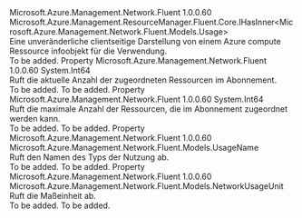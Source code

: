 <Type Name="INetworkUsage" FullName="Microsoft.Azure.Management.Network.Fluent.INetworkUsage">
  <TypeSignature Language="C#" Value="public interface INetworkUsage : Microsoft.Azure.Management.ResourceManager.Fluent.Core.IHasInner&lt;Microsoft.Azure.Management.Network.Fluent.Models.Usage&gt;" />
  <TypeSignature Language="ILAsm" Value=".class public interface auto ansi abstract INetworkUsage implements class Microsoft.Azure.Management.ResourceManager.Fluent.Core.IHasInner`1&lt;class Microsoft.Azure.Management.Network.Fluent.Models.Usage&gt;" />
  <TypeSignature Language="DocId" Value="T:Microsoft.Azure.Management.Network.Fluent.INetworkUsage" />
  <TypeSignature Language="VB.NET" Value="Public Interface INetworkUsage&#xA;Implements IHasInner(Of Usage)" />
  <TypeSignature Language="F#" Value="type INetworkUsage = interface&#xA;    interface IHasInner&lt;Usage&gt;" />
  <AssemblyInfo>
    <AssemblyName>Microsoft.Azure.Management.Network.Fluent</AssemblyName>
    <AssemblyVersion>1.0.0.60</AssemblyVersion>
  </AssemblyInfo>
  <Interfaces>
    <Interface>
      <InterfaceName>Microsoft.Azure.Management.ResourceManager.Fluent.Core.IHasInner&lt;Microsoft.Azure.Management.Network.Fluent.Models.Usage&gt;</InterfaceName>
    </Interface>
  </Interfaces>
  <Docs>
    <summary>
            Eine unveränderliche clientseitige Darstellung von einem Azure compute Ressource infoobjekt für die Verwendung.
            </summary>
    <remarks>To be added.</remarks>
  </Docs>
  <Members>
    <Member MemberName="CurrentValue">
      <MemberSignature Language="C#" Value="public long CurrentValue { get; }" />
      <MemberSignature Language="ILAsm" Value=".property instance int64 CurrentValue" />
      <MemberSignature Language="DocId" Value="P:Microsoft.Azure.Management.Network.Fluent.INetworkUsage.CurrentValue" />
      <MemberSignature Language="VB.NET" Value="Public ReadOnly Property CurrentValue As Long" />
      <MemberSignature Language="F#" Value="member this.CurrentValue : int64" Usage="Microsoft.Azure.Management.Network.Fluent.INetworkUsage.CurrentValue" />
      <MemberType>Property</MemberType>
      <AssemblyInfo>
        <AssemblyName>Microsoft.Azure.Management.Network.Fluent</AssemblyName>
        <AssemblyVersion>1.0.0.60</AssemblyVersion>
      </AssemblyInfo>
      <ReturnValue>
        <ReturnType>System.Int64</ReturnType>
      </ReturnValue>
      <Docs>
        <summary>
            Ruft die aktuelle Anzahl der zugeordneten Ressourcen im Abonnement.
            </summary>
        <value>To be added.</value>
        <remarks>To be added.</remarks>
      </Docs>
    </Member>
    <Member MemberName="Limit">
      <MemberSignature Language="C#" Value="public long Limit { get; }" />
      <MemberSignature Language="ILAsm" Value=".property instance int64 Limit" />
      <MemberSignature Language="DocId" Value="P:Microsoft.Azure.Management.Network.Fluent.INetworkUsage.Limit" />
      <MemberSignature Language="VB.NET" Value="Public ReadOnly Property Limit As Long" />
      <MemberSignature Language="F#" Value="member this.Limit : int64" Usage="Microsoft.Azure.Management.Network.Fluent.INetworkUsage.Limit" />
      <MemberType>Property</MemberType>
      <AssemblyInfo>
        <AssemblyName>Microsoft.Azure.Management.Network.Fluent</AssemblyName>
        <AssemblyVersion>1.0.0.60</AssemblyVersion>
      </AssemblyInfo>
      <ReturnValue>
        <ReturnType>System.Int64</ReturnType>
      </ReturnValue>
      <Docs>
        <summary>
            Ruft die maximale Anzahl der Ressourcen, die im Abonnement zugeordnet werden kann.
            </summary>
        <value>To be added.</value>
        <remarks>To be added.</remarks>
      </Docs>
    </Member>
    <Member MemberName="Name">
      <MemberSignature Language="C#" Value="public Microsoft.Azure.Management.Network.Fluent.Models.UsageName Name { get; }" />
      <MemberSignature Language="ILAsm" Value=".property instance class Microsoft.Azure.Management.Network.Fluent.Models.UsageName Name" />
      <MemberSignature Language="DocId" Value="P:Microsoft.Azure.Management.Network.Fluent.INetworkUsage.Name" />
      <MemberSignature Language="VB.NET" Value="Public ReadOnly Property Name As UsageName" />
      <MemberSignature Language="F#" Value="member this.Name : Microsoft.Azure.Management.Network.Fluent.Models.UsageName" Usage="Microsoft.Azure.Management.Network.Fluent.INetworkUsage.Name" />
      <MemberType>Property</MemberType>
      <AssemblyInfo>
        <AssemblyName>Microsoft.Azure.Management.Network.Fluent</AssemblyName>
        <AssemblyVersion>1.0.0.60</AssemblyVersion>
      </AssemblyInfo>
      <ReturnValue>
        <ReturnType>Microsoft.Azure.Management.Network.Fluent.Models.UsageName</ReturnType>
      </ReturnValue>
      <Docs>
        <summary>
            Ruft den Namen des Typs der Nutzung ab.
            </summary>
        <value>To be added.</value>
        <remarks>To be added.</remarks>
      </Docs>
    </Member>
    <Member MemberName="Unit">
      <MemberSignature Language="C#" Value="public Microsoft.Azure.Management.Network.Fluent.Models.NetworkUsageUnit Unit { get; }" />
      <MemberSignature Language="ILAsm" Value=".property instance class Microsoft.Azure.Management.Network.Fluent.Models.NetworkUsageUnit Unit" />
      <MemberSignature Language="DocId" Value="P:Microsoft.Azure.Management.Network.Fluent.INetworkUsage.Unit" />
      <MemberSignature Language="VB.NET" Value="Public ReadOnly Property Unit As NetworkUsageUnit" />
      <MemberSignature Language="F#" Value="member this.Unit : Microsoft.Azure.Management.Network.Fluent.Models.NetworkUsageUnit" Usage="Microsoft.Azure.Management.Network.Fluent.INetworkUsage.Unit" />
      <MemberType>Property</MemberType>
      <AssemblyInfo>
        <AssemblyName>Microsoft.Azure.Management.Network.Fluent</AssemblyName>
        <AssemblyVersion>1.0.0.60</AssemblyVersion>
      </AssemblyInfo>
      <ReturnValue>
        <ReturnType>Microsoft.Azure.Management.Network.Fluent.Models.NetworkUsageUnit</ReturnType>
      </ReturnValue>
      <Docs>
        <summary>
            Ruft die Maßeinheit ab.
            </summary>
        <value>To be added.</value>
        <remarks>To be added.</remarks>
      </Docs>
    </Member>
  </Members>
</Type>